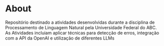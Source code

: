 # About

Repositório destinado a atividades desenvolvidas durante a disciplina de Processamento de Linguagem Natural pela Universidade Federal do ABC. 
As Atividades incluiam aplicar técnicas para detecção de erros, integração com a API da OpenAI e utilização de diferentes LLMs
